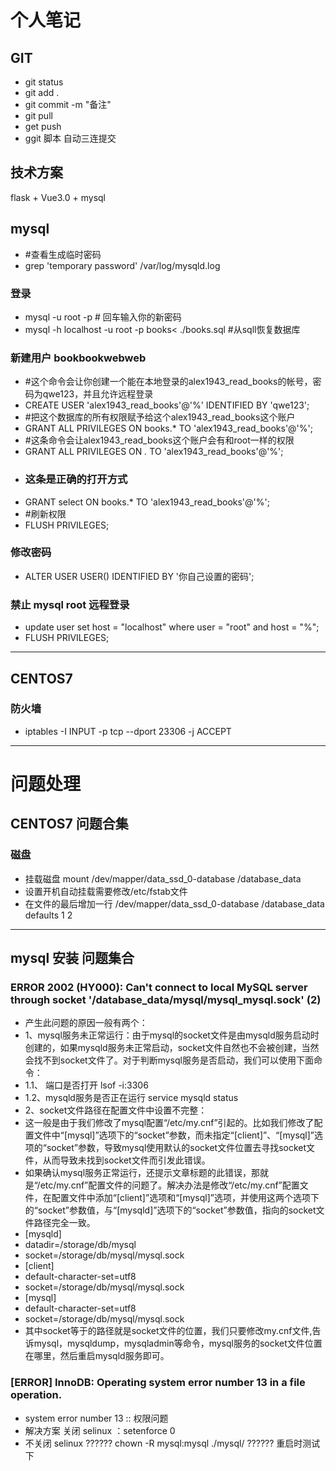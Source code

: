 # 个人笔记
## GIT
- git status 
- git add .
- git commit -m "备注"
- git pull 
- get push 
- ggit 脚本 自动三连提交 
## 技术方案
flask + Vue3.0 + mysql 
## mysql
- #查看生成临时密码
- grep 'temporary password' /var/log/mysqld.log
### 登录
- mysql -u root -p # 回车输入你的新密码
- mysql -h localhost -u root -p books< ./books.sql  #从sqll恢复数据库
### 新建用户 bookbookwebweb
- #这个命令会让你创建一个能在本地登录的alex1943_read_books的帐号，密码为qwe123，并且允许远程登录
- CREATE USER 'alex1943_read_books'@'%' IDENTIFIED BY 'qwe123';
- #把这个数据库的所有权限赋予给这个alex1943_read_books这个账户
- GRANT ALL PRIVILEGES ON books.* TO 'alex1943_read_books'@'%';
- #这条命令会让alex1943_read_books这个账户会有和root一样的权限
- GRANT ALL PRIVILEGES ON *.* TO 'alex1943_read_books'@'%';
- ### 这条是正确的打开方式
- GRANT select ON books.* TO 'alex1943_read_books'@'%';
- #刷新权限
- FLUSH PRIVILEGES;
### 修改密码 
- ALTER USER USER() IDENTIFIED BY '你自己设置的密码';
### 禁止  mysql root 远程登录
- update user set host = "localhost" where user = "root" and host = "%";
- FLUSH PRIVILEGES;
***
## CENTOS7 
### 防火墙
- iptables -I INPUT -p tcp --dport 23306 -j ACCEPT

***
# 问题处理
## CENTOS7 问题合集
### 磁盘
- 挂载磁盘 mount /dev/mapper/data_ssd_0-database  /database_data 
- 设置开机自动挂载需要修改/etc/fstab文件
- 在文件的最后增加一行  /dev/mapper/data_ssd_0-database  /database_data  defaults 1 2

***
## mysql 安装 问题集合
### ERROR 2002 (HY000): Can't connect to local MySQL server through socket '/database_data/mysql/mysql_mysql.sock' (2) 
- 产生此问题的原因一般有两个：
- 1、mysql服务未正常运行：由于mysql的socket文件是由mysqld服务启动时创建的，如果mysqld服务未正常启动，socket文件自然也不会被创建，当然会找不到socket文件了。对于判断mysql服务是否启动，我们可以使用下面命令： 
- 1.1、 端口是否打开 lsof -i:3306  
- 1.2、mysqld服务是否正在运行  service mysqld status 
- 2、socket文件路径在配置文件中设置不完整：
- 这一般是由于我们修改了mysql配置“/etc/my.cnf”引起的。比如我们修改了配置文件中“[mysql]”选项下的“socket”参数，而未指定“[client]”、“[mysql]”选项的“socket”参数，导致mysql使用默认的socket文件位置去寻找socket文件，从而导致未找到socket文件而引发此错误。
- 如果确认mysql服务正常运行，还提示文章标题的此错误，那就是“/etc/my.cnf”配置文件的问题了。解决办法是修改“/etc/my.cnf”配置文件，在配置文件中添加“[client]”选项和“[mysql]”选项，并使用这两个选项下的“socket”参数值，与“[mysqld]”选项下的“socket”参数值，指向的socket文件路径完全一致。
- [mysqld]
- datadir=/storage/db/mysql
- socket=/storage/db/mysql/mysql.sock
- [client]
- default-character-set=utf8
- socket=/storage/db/mysql/mysql.sock
- [mysql]
- default-character-set=utf8
- socket=/storage/db/mysql/mysql.sock
- 其中socket等于的路径就是socket文件的位置，我们只要修改my.cnf文件,告诉mysql，mysqldump，mysqladmin等命令，mysql服务的socket文件位置在哪里，然后重启mysqld服务即可。
### [ERROR] InnoDB: Operating system error number 13 in a file operation.
- system error number 13 :: 权限问题
- 解决方案 关闭 selinux ：setenforce 0 
- 不关闭 selinux ?????? chown -R mysql:mysql ./mysql/ ?????? 重启时测试下 